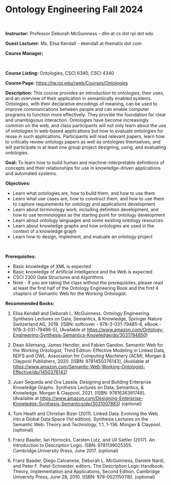 # Ontology Engineering Fall 2024

<br />

<strong>Instructor:</strong> Professor Deborah McGuinness - dlm at cs dot rpi dot edu

<strong>Guest Lecturer:</strong> Ms. Elisa Kendall - ekendall at thematix dot com

<strong>Course Manager:</strong>

<br />

<strong>Course Listing:</strong> Ontologies, CSCI 6340, CSCI 4340

<strong>Course Page:</strong> https://tw.rpi.edu//web/Courses/Ontologies

<strong>Description:</strong>
This course provides an introduction to ontologies, their uses, and an overview of their application in semantically enabled systems. Ontologies, with their declarative encodings of meaning, can be used to improve communications between people and can enable computer programs to function more effectively. They provide the foundation for clear and unambiguous interaction. Ontologies have become increasingly common on the web, and class participants will not only learn about the use of ontologies in web-based applications but how to evaluate ontologies for reuse in such applications. Participants will read relevant papers, learn how to critically review ontology papers as well as ontologies themselves, and will participate in at least one group project designing, using, and evaluating ontologies.
<br />

<strong>Goal:</strong>
To learn how to build human and machine-interpretable definitions of concepts and their relationships for use in knowledge-driven applications and automated systems.

<strong>Objectives:</strong>
<ul>
<li>Learn what ontologies are, how to build them, and how to use them </li>
<li>Learn what use cases are, how to construct them, and how to use them to capture requirements for ontology and applications development </li>
<li>Learn about terminology work, including definition development, and how to use terminologies as the starting point for ontology development </li>
<li>Learn about ontology languages and some existing ontology resources </li>
<li>Learn about knowledge graphs and how ontologies are used in the context of a knowledge graph </li>
<li>Learn how to design, implement, and evaluate an ontology project </li>
</ul>
<br />

<strong>Prerequisites:</strong>
<ul>
<li>Basic knowledge of XML is expected </li>
<li>Basic knowledge of Artificial Intelligence and the Web is expected </li>
<li>CSCI 2300  Data Structures and Algorithms </li>
<li>Note - If you are taking the class without the prerequisites, please read at least the first half of the Ontology Engineering Book and the first 4 chapters of Semantic Web for the Working Ontologist. </li>
</ul>

<strong>Recommended Books:</strong>
1. Elisa Kendall and Deborah L. McGuinness.  Ontology Engineering. Synthesis Lectures on Data, Semantics, & Knowledge, Springer Nature Switzerland AG, 2019. [ISBN: softcover - 978-3-031-79485-8, eBook - 978-3-031-79486-5], (Available at https://www.amazon.com/Ontology-Engineering-Synthesis-Semantics-Knowledge/dp/3031794850)

2. Dean Allemang, James Hendler, and Fabien Gandon. Semantic Web for the Working Ontologist, Third Edition: Effective Modeling in Linked Data, RDFS and OWL. Association for Computing Machinery (ACM), Morgan & Claypool Publishers, 2020. [ISBN: 9781450376143], (Available at https://www.amazon.com/Semantic-Web-Working-Ontologist-Effective/dp/1450376142)

3. Juan Sequeda and Ora Lassila. Designing and Building Enterprise Knowledge Graphs. Synthesis Lectures on Data, Semantics, & Knowledge. Morgan & Claypool, 2021. [ISBN: 9781636391748]. (Available at https://www.amazon.com/Designing-Enterprise-Knowledge-Synthesis-Semantics/dp/3031007883) (optional)

4. Tom Heath and Christian Bizer (2011). Linked Data: Evolving the Web into a Global Data Space (1st edition). Synthesis Lectures on the Semantic Web: Theory and Technology, 1:1, 1-136. Morgan & Claypool. (optional)

5. Franz Baader, Ian Horrocks, Carsten Lutz, and Uli Sattler (2017). An Introduction to Description Logic. ISBN: 9781139025355. Cambridge.University Press, June 2017. (optional)

6. Franz Baader, Diego Calvanese, Deborah L. McGuinness, Daniele Nardi, and Peter F. Patel-Schneider, editors.  The Description Logic Handbook: Theory, Implementation and Applications, Second Edition. Cambridge University Press, June 28, 2010. [ISBN: 978-0521150118]. (optional)
